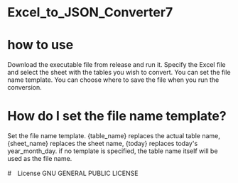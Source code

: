 # Excel_to_JSON_Converter7

# how to use
Download the executable file from release and run it.
Specify the Excel file and select the sheet with the tables you wish to convert.
You can set the file name template. You can choose where to save the file when you run the conversion.

# How do I set the file name template?
Set the file name template. {table_name} replaces the actual table name, {sheet_name} replaces the sheet name, {today} replaces today's year_month_day. if no template is specified, the table name itself will be used as the file name.

#　License
GNU GENERAL PUBLIC LICENSE
